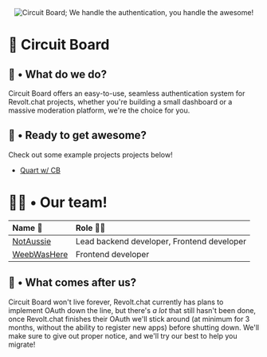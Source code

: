 <div align="center">
  <img src="https://github.com/user-attachments/assets/99a97269-5c2c-4ba2-8b62-f19eec4588a4" alt="Circuit Board; We handle the authentication, you handle the awesome!">
</div>

# 🔑 Circuit Board

## 👋 • What do we do?

Circuit Board offers an easy-to-use, seamless authentication system for Revolt.chat projects, whether you're building a small dashboard or a massive moderation platform, we're the choice for you.

## 🦘 • Ready to get awesome?

Check out some example projects projects below!

- [Quart w/ CB](/)

# 👩‍🏭 • Our team!

| Name 📛|  Role 👩‍💻 |
| :------------------------------------------- | :------------------------------------------ |
| [NotAussie](https://github.com/notaussie)    | Lead backend developer, Frontend developer  |
| [WeebWasHere](https://github.com/weebthedev) | Frontend developer                          |


## 📝 • What comes after us?

Circuit Board won't live forever, Revolt.chat currently has plans to implement OAuth down the line, but there's *a lot* that still hasn't been done, once Revolt.chat finishes their OAuth we'll stick around (at minimum for 3 months, without the ability to register new apps) before shutting down. We'll make sure to give out proper notice, and we'll try our best to help you migrate!
